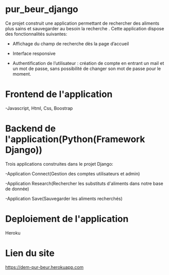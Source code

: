 # pur_beur_django
Ce projet construit une application permettant de rechercher des aliments plus sains et sauvegarder au besoin la recherche . Cette application dispose des fonctionnalités suivantes:

- Affichage du champ de recherche dès la page d’accueil

- Interface responsive

- Authentification de l’utilisateur : création de compte en entrant un mail et un mot de passe, sans possibilité de changer son mot de passe pour le moment.

# Frontend  de l'application

-Javascript, Html, Css, Boostrap

# Backend de l'application(Python(Framework Django))


Trois applications construites dans le projet Django:

-Application Connect(Gestion des comptes utilisateurs et admin)

-Application Research(Rechercher les substituts d'aliments dans notre base de donnée)

-Application Save(Sauvegarder les aliments recherchés)

# Deploiement de l'application
Heroku

# Lien du site
https://dem-pur-beur.herokuapp.com
